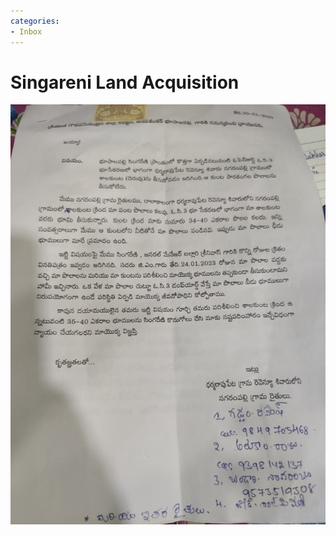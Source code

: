 ```yaml
---
categories:
- Inbox
---
```

# Singareni Land Acquisition

![](../files/50a56415-63ec-4ed8-9deb-fc8c9baca848.jpg)